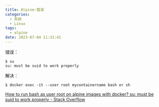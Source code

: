 ```yaml
---
title: Alpine-错误
categories:
  - 系统
  - Linux
tags:
  - alpine
date: 2023-07-04 11:31:41
---
```






错误：


```
$ su
su: must be suid to work properly
```

解决：

```
$ docker exec -it --user root mycontainername bash or sh
```

[How to run bash as user root on alpine images with docker? su: must be suid to work properly - Stack Overflow](https://stackoverflow.com/questions/61683448/how-to-run-bash-as-user-root-on-alpine-images-with-docker-su-must-be-suid-to-w)



